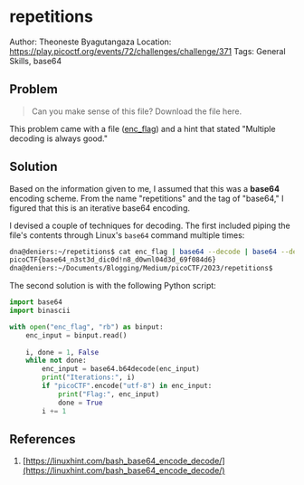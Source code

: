 # repetitions

Author: Theoneste Byagutangaza
Location: https://play.picoctf.org/events/72/challenges/challenge/371
Tags: General Skills, base64

## Problem 

> Can you make sense of this file? Download the file here.

This problem came with a file ([enc_flag](./enc_flag])) and a hint that stated "Multiple decoding is always good."

## Solution

Based on the information given to me, I assumed that this was a __base64__ encoding scheme. From the name "repetitions" and the tag of "base64," I figured that this is an iterative base64 encoding.

I devised a couple of techniques for decoding. The first included piping the file's contents through Linux's ``base64`` command multiple times:

```bash
dna@deniers:~/repetitions$ cat enc_flag | base64 --decode | base64 --decode | base64 --decode | base64 --decode | base64 --decode | base64 --decode
picoCTF{base64_n3st3d_dic0d!n8_d0wnl04d3d_69f084d6}
dna@deniers:~/Documents/Blogging/Medium/picoCTF/2023/repetitions$ 
```

The second solution is with the following Python script:

```python
import base64
import binascii

with open("enc_flag", "rb") as binput:
    enc_input = binput.read()
    
    i, done = 1, False
    while not done:
        enc_input = base64.b64decode(enc_input)
        print("Iterations:", i)
        if "picoCTF".encode("utf-8") in enc_input:
            print("Flag:", enc_input)
            done = True
        i += 1
```

## References

1. [https://linuxhint.com/bash_base64_encode_decode/](https://linuxhint.com/bash_base64_encode_decode/)
